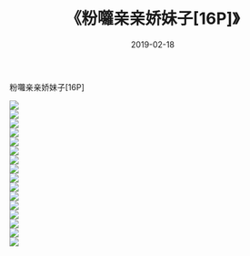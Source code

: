 ﻿---
layout: post
title:  《粉囖亲亲娇妹子[16P]》
date:   2019-02-18
img: http://img.660000.xyz/Sharelink/性感/2019/粉囖亲亲娇妹子[16P]/000.jpg
categories: [美女, 清纯, 唯美]
---

粉囖亲亲娇妹子[16P]

  ![](http://img.660000.xyz/Sharelink/性感/2019/粉囖亲亲娇妹子[16P]/001.jpg) <br> ![](http://img.660000.xyz/Sharelink/性感/2019/粉囖亲亲娇妹子[16P]/002.jpg) <br> ![](http://img.660000.xyz/Sharelink/性感/2019/粉囖亲亲娇妹子[16P]/003.jpg) <br> ![](http://img.660000.xyz/Sharelink/性感/2019/粉囖亲亲娇妹子[16P]/004.jpg) <br> ![](http://img.660000.xyz/Sharelink/性感/2019/粉囖亲亲娇妹子[16P]/005.jpg) <br> ![](http://img.660000.xyz/Sharelink/性感/2019/粉囖亲亲娇妹子[16P]/006.jpg) <br> ![](http://img.660000.xyz/Sharelink/性感/2019/粉囖亲亲娇妹子[16P]/007.jpg) <br> ![](http://img.660000.xyz/Sharelink/性感/2019/粉囖亲亲娇妹子[16P]/008.jpg) <br> ![](http://img.660000.xyz/Sharelink/性感/2019/粉囖亲亲娇妹子[16P]/009.jpg) <br> ![](http://img.660000.xyz/Sharelink/性感/2019/粉囖亲亲娇妹子[16P]/010.jpg) <br> ![](http://img.660000.xyz/Sharelink/性感/2019/粉囖亲亲娇妹子[16P]/011.jpg) <br> ![](http://img.660000.xyz/Sharelink/性感/2019/粉囖亲亲娇妹子[16P]/012.jpg) <br> ![](http://img.660000.xyz/Sharelink/性感/2019/粉囖亲亲娇妹子[16P]/013.jpg) <br> ![](http://img.660000.xyz/Sharelink/性感/2019/粉囖亲亲娇妹子[16P]/014.jpg) <br> ![](http://img.660000.xyz/Sharelink/性感/2019/粉囖亲亲娇妹子[16P]/015.jpg) <br> ![](http://img.660000.xyz/Sharelink/性感/2019/粉囖亲亲娇妹子[16P]/016.jpg) <br>